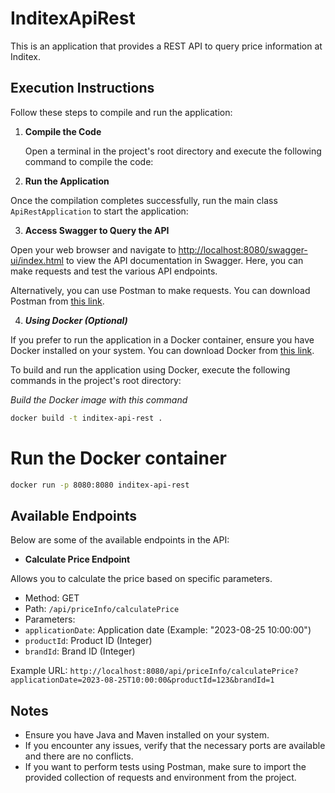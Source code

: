 # InditexApiRest

This is an application that provides a REST API to query price information at Inditex.

## Execution Instructions

Follow these steps to compile and run the application:

1. **Compile the Code**

   Open a terminal in the project's root directory and execute the following command to compile the code:


2. **Run the Application**

Once the compilation completes successfully, run the main class `ApiRestApplication` to start the application:


3. **Access Swagger to Query the API**

Open your web browser and navigate to [http://localhost:8080/swagger-ui/index.html](http://localhost:8080/swagger-ui/index.html) to view the API documentation in Swagger. Here, you can make requests and test the various API endpoints.

Alternatively, you can use Postman to make requests. You can download Postman from [this link](https://www.postman.com/downloads/).

4. ***Using Docker (Optional)***

If you prefer to run the application in a Docker container, ensure you have Docker installed on your system. You can download Docker from [this link](https://www.docker.com/get-started/).

To build and run the application using Docker, execute the following commands in the project's root directory:

*Build the Docker image with this command*
```bash
docker build -t inditex-api-rest .
```

# Run the Docker container
```bash
docker run -p 8080:8080 inditex-api-rest
```


## Available Endpoints

Below are some of the available endpoints in the API:

- **Calculate Price Endpoint**

Allows you to calculate the price based on specific parameters.

- Method: GET
- Path: `/api/priceInfo/calculatePrice`
- Parameters:
- `applicationDate`: Application date (Example: "2023-08-25 10:00:00")
- `productId`: Product ID (Integer)
- `brandId`: Brand ID (Integer)

Example URL: `http://localhost:8080/api/priceInfo/calculatePrice?applicationDate=2023-08-25T10:00:00&productId=123&brandId=1`

## Notes

- Ensure you have Java and Maven installed on your system.
- If you encounter any issues, verify that the necessary ports are available and there are no conflicts.
- If you want to perform tests using Postman, make sure to import the provided collection of requests and environment from the project.


